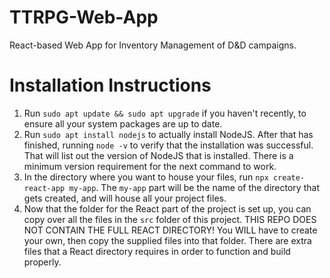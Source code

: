 # TTRPG-Web-App
React-based Web App for Inventory Management of D&amp;D campaigns.

# Installation Instructions
1. Run `sudo apt update && sudo apt upgrade` if you haven't recently, to ensure all your system packages are up to date.
2. Run `sudo apt install nodejs` to actually install NodeJS. After that has finished, running `node -v` to verify that the installation was successful. That will list out the version of NodeJS that is installed. There is a minimum version requirement for the next command to work.
3. In the directory where you want to house your files, run `npx create-react-app my-app`. The `my-app` part will be the name of the directory that gets created, and will house all your project files.
4. Now that the folder for the React part of the project is set up, you can copy over all the files in the `src` folder of this project. THIS REPO DOES NOT CONTAIN THE FULL REACT DIRECTORY! You WILL have to create your own, then copy the supplied files into that folder. There are extra files that a React directory requires in order to function and build properly. 

